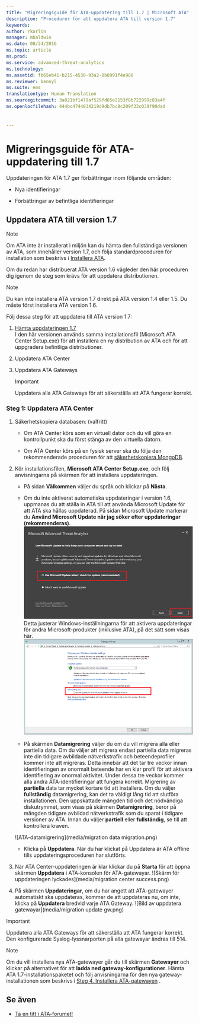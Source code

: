 ```yaml
---
title: "Migreringsguide för ATA-uppdatering till 1.7 | Microsoft ATA"
description: "Procedurer för att uppdatera ATA till version 1.7"
keywords: 
author: rkarlin
manager: mbaldwin
ms.date: 08/24/2016
ms.topic: article
ms.prod: 
ms.service: advanced-threat-analytics
ms.technology: 
ms.assetid: fb65eb41-b215-4530-93a2-0b8991f4e980
ms.reviewer: bennyl
ms.suite: ems
translationtype: Human Translation
ms.sourcegitcommit: 3a821bf1479af529fd65e2153f8b722999c83a4f
ms.openlocfilehash: 444bc4744834219d9db7bc8c209f33c039f90dad


---
```


# Migreringsguide för ATA-uppdatering till 1.7
Uppdateringen för ATA 1.7 ger förbättringar inom följande områden:

-   Nya identifieringar

-   Förbättringar av befintliga identifieringar
  

## Uppdatera ATA till version 1.7

> [!NOTE] 
> Om ATA inte är installerat i miljön kan du hämta den fullständiga versionen av ATA, som innehåller version 1.7, och följa standardproceduren för installation som beskrivs i [Installera ATA](/advanced-threat-analytics/deploy-use/install-ata).

Om du redan har distribuerat ATA version 1.6 vägleder den här proceduren dig igenom de steg som krävs för att uppdatera distributionen.

> [!NOTE] 
> Du kan inte installera ATA version 1.7 direkt på ATA version 1.4 eller 1.5. Du måste först installera ATA version 1.6. 

Följ dessa steg för att uppdatera till ATA version 1.7:

1.  [Hämta uppdateringen 1.7](http://www.microsoft.com/evalcenter/evaluate-microsoft-advanced-threat-analytics)<br>
I den här versionen används samma installationsfil (Microsoft ATA Center Setup.exe) för att installera en ny distribution av ATA och för att uppgradera befintliga distributioner.

2.  Uppdatera ATA Center

4.  Uppdatera ATA Gateways

    > [!IMPORTANT]
    > Uppdatera alla ATA Gateways för att säkerställa att ATA fungerar korrekt.

### Steg 1: Uppdatera ATA Center

1.  Säkerhetskopiera databasen: (valfritt)

    -   Om ATA Center körs som en virtuell dator och du vill göra en kontrollpunkt ska du först stänga av den virtuella datorn.

    -   Om ATA Center körs på en fysisk server ska du följa den rekommenderade proceduren för att [säkerhetskopiera MongoDB](https://docs.mongodb.org/manual/core/backups/).

2.  Kör installationsfilen, **Microsoft ATA Center Setup.exe**, och följ anvisningarna på skärmen för att installera uppdateringen.

    -  På sidan **Välkommen** väljer du språk och klickar på **Nästa**.

    -  Om du inte aktiverat automatiska uppdateringar i version 1.6, uppmanas du att ställa in ATA till att använda Microsoft Update för att ATA ska hållas uppdaterad.  På sidan Microsoft Update markerar du **Använd Microsoft Update när jag söker efter uppdateringar (rekommenderas)**.
    ![Bild för att hålla ATA uppdaterat](media/ata_ms_update.png) Detta justerar Windows-inställningarna för att aktivera uppdateringar för andra Microsoft-produkter (inklusive ATA), på det sätt som visas här. 
     ![Bild för automatisk uppdatering av Windows](media/ata_installupdatesautomatically.png)

    -  På skärmen **Datamigrering** väljer du om du vill migrera alla eller partiella data. Om du väljer att migrera endast partiella data migreras inte din tidigare avbildade nätverkstrafik och beteendeprofiler kommer inte att migreras. Detta innebär att det tar tre veckor innan identifieringen av onormalt beteende har en klar profil för att aktivera identifiering av onormal aktivitet. Under dessa tre veckor kommer alla andra ATA-identifieringar att fungera korrekt. Migrering av **partiella** data tar mycket kortare tid att installera. Om du väljer **fullständig** datamigrering, kan det ta väldigt lång tid att slutföra installationen. Den uppskattade mängden tid och det nödvändiga diskutrymmet, som visas på skärmen **Datamigrering**, beror på mängden tidigare avbildad nätverkstrafik som du sparat i tidigare versioner av ATA. Innan du väljer **partiell** eller **fullständig**, se till att kontrollera kraven.  
    
    ![ATA-datamigrering](media/migration data migration.png)

    -  Klicka på **Uppdatera**. När du har klickat på Uppdatera är ATA offline tills uppdateringsproceduren har slutförts.

4.  När ATA Center-uppdateringen är klar klickar du på **Starta** för att öppna skärmen **Uppdatera** i ATA-konsolen för ATA-gatewayar.
    ![Skärm för uppdateringen lyckades](media/migration center success.png)

5.  På skärmen **Uppdateringar**, om du har angett att ATA-gatewayer automatiskt ska uppdateras, kommer de att uppdateras nu, om inte, klicka på **Uppdatera** bredvid varje ATA Gateway.
  ![Bild av uppdatera gatewayar](media/migration update gw.png)

  
> [!IMPORTANT] 
> Uppdatera alla ATA Gateways för att säkerställa att ATA fungerar korrekt.
> Den konfigurerade Syslog-lyssnarporten på alla gatewayar ändras till 514.
 
> [!NOTE] 
> Om du vill installera nya ATA-gatewayer går du till skärmen **Gatewayer** och klickar på alternativet för att **ladda ned gateway-konfigurationer**. Hämta ATA 1.7-installationspaketet och följ anvisningarna för den nya gateway-installationen som beskrivs i [Steg 4. Installera ATA-gatewayen](/advanced-threat-analytics/deploy-use/install-ata-step4) .



## Se även

- [Ta en titt i ATA-forumet!](https://social.technet.microsoft.com/Forums/security/home?forum=mata)



<!--HONumber=Oct16_HO3-->


